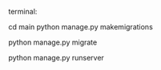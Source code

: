 terminal:

cd main
python manage.py makemigrations

python manage.py migrate

python manage.py runserver

